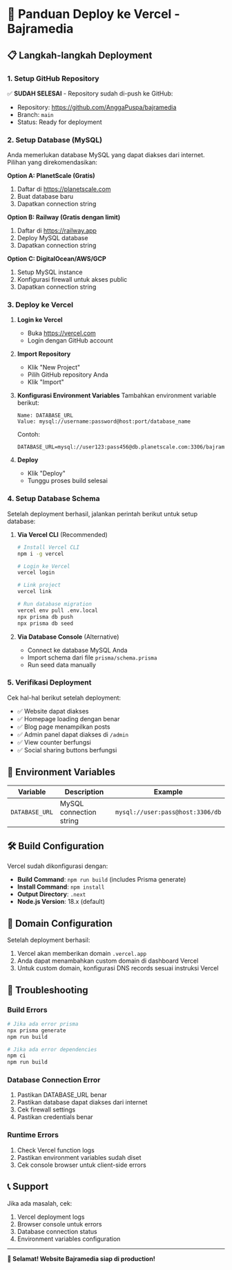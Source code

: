 # 🚀 Panduan Deploy ke Vercel - Bajramedia

## 📋 Langkah-langkah Deployment

### 1. Setup GitHub Repository

✅ **SUDAH SELESAI** - Repository sudah di-push ke GitHub:
- Repository: https://github.com/AnggaPuspa/bajramedia
- Branch: `main`
- Status: Ready for deployment

### 2. Setup Database (MySQL)

Anda memerlukan database MySQL yang dapat diakses dari internet. Pilihan yang direkomendasikan:

**Option A: PlanetScale (Gratis)**
1. Daftar di https://planetscale.com
2. Buat database baru
3. Dapatkan connection string

**Option B: Railway (Gratis dengan limit)**
1. Daftar di https://railway.app
2. Deploy MySQL database
3. Dapatkan connection string

**Option C: DigitalOcean/AWS/GCP**
1. Setup MySQL instance
2. Konfigurasi firewall untuk akses public
3. Dapatkan connection string

### 3. Deploy ke Vercel

1. **Login ke Vercel**
   - Buka https://vercel.com
   - Login dengan GitHub account

2. **Import Repository**
   - Klik "New Project"
   - Pilih GitHub repository Anda
   - Klik "Import"

3. **Konfigurasi Environment Variables**
   Tambahkan environment variable berikut:
   ```
   Name: DATABASE_URL
   Value: mysql://username:password@host:port/database_name
   ```
   
   Contoh:
   ```
   DATABASE_URL=mysql://user123:pass456@db.planetscale.com:3306/bajramedia_db
   ```

4. **Deploy**
   - Klik "Deploy"
   - Tunggu proses build selesai

### 4. Setup Database Schema

Setelah deployment berhasil, jalankan perintah berikut untuk setup database:

1. **Via Vercel CLI** (Recommended)
   ```bash
   # Install Vercel CLI
   npm i -g vercel
   
   # Login ke Vercel
   vercel login
   
   # Link project
   vercel link
   
   # Run database migration
   vercel env pull .env.local
   npx prisma db push
   npx prisma db seed
   ```

2. **Via Database Console** (Alternative)
   - Connect ke database MySQL Anda
   - Import schema dari file `prisma/schema.prisma`
   - Run seed data manually

### 5. Verifikasi Deployment

Cek hal-hal berikut setelah deployment:

- ✅ Website dapat diakses
- ✅ Homepage loading dengan benar
- ✅ Blog page menampilkan posts
- ✅ Admin panel dapat diakses di `/admin`
- ✅ View counter berfungsi
- ✅ Social sharing buttons berfungsi

## 🔧 Environment Variables

| Variable | Description | Example |
|----------|-------------|---------|
| `DATABASE_URL` | MySQL connection string | `mysql://user:pass@host:3306/db` |

## 🛠 Build Configuration

Vercel sudah dikonfigurasi dengan:
- **Build Command**: `npm run build` (includes Prisma generate)
- **Install Command**: `npm install`
- **Output Directory**: `.next`
- **Node.js Version**: 18.x (default)

## 📱 Domain Configuration

Setelah deployment berhasil:
1. Vercel akan memberikan domain `.vercel.app`
2. Anda dapat menambahkan custom domain di dashboard Vercel
3. Untuk custom domain, konfigurasi DNS records sesuai instruksi Vercel

## 🐛 Troubleshooting

### Build Errors
```bash
# Jika ada error prisma
npx prisma generate
npm run build

# Jika ada error dependencies
npm ci
npm run build
```

### Database Connection Error
1. Pastikan DATABASE_URL benar
2. Pastikan database dapat diakses dari internet
3. Cek firewall settings
4. Pastikan credentials benar

### Runtime Errors
1. Check Vercel function logs
2. Pastikan environment variables sudah diset
3. Cek console browser untuk client-side errors

## 📞 Support

Jika ada masalah, cek:
1. Vercel deployment logs
2. Browser console untuk errors
3. Database connection status
4. Environment variables configuration

---

**🎉 Selamat! Website Bajramedia siap di production!**
